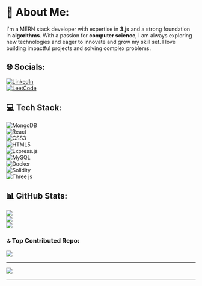 
# 💫 About Me:
I'm a MERN stack developer with expertise in **3.js** and a strong foundation in **algorithms**. With a passion for **computer science**, I am always exploring new technologies and eager to innovate and grow my skill set. I love building impactful projects and solving complex problems.

## 🌐 Socials:
[![LinkedIn](https://img.shields.io/badge/LinkedIn-%230077B5.svg?logo=linkedin&logoColor=white)](https://linkedin.com/in/Aman-Sharma)  
[![LeetCode](https://img.shields.io/badge/LeetCode-%23f7f7f7.svg?logo=leetcode&logoColor=black)](https://leetcode.com/u/amandollar/)  

## 💻 Tech Stack:
![MongoDB](https://img.shields.io/badge/MongoDB-%234ea94b.svg?style=for-the-badge&logo=mongodb&logoColor=white)  
![React](https://img.shields.io/badge/react-%2320232a.svg?style=for-the-badge&logo=react&logoColor=%2361DAFB)  
![CSS3](https://img.shields.io/badge/css3-%231572B6.svg?style=for-the-badge&logo=css3&logoColor=white)  
![HTML5](https://img.shields.io/badge/html5-%23E34F26.svg?style=for-the-badge&logo=html5&logoColor=white)  
![Express.js](https://img.shields.io/badge/express.js-%23404d59.svg?style=for-the-badge&logo=express&logoColor=%2361DAFB)  
![MySQL](https://img.shields.io/badge/mysql-4479A1.svg?style=for-the-badge&logo=mysql&logoColor=white)  
![Docker](https://img.shields.io/badge/docker-%230db7ed.svg?style=for-the-badge&logo=docker&logoColor=white)  
![Solidity](https://img.shields.io/badge/Solidity-%23363636.svg?style=for-the-badge&logo=solidity&logoColor=white)  
![Three js](https://img.shields.io/badge/threejs-black?style=for-the-badge&logo=three.js&logoColor=white)

## 📊 GitHub Stats:
![](https://github-readme-stats.vercel.app/api?username=amandollar&theme=dark&hide_border=false&include_all_commits=false&count_private=false)  
![](https://github-readme-streak-stats.herokuapp.com/?user=amandollar&theme=dark&hide_border=false)  
![](https://github-readme-stats.vercel.app/api/top-langs/?username=amandollar&theme=dark&hide_border=false&include_all_commits=false&count_private=false&layout=compact)

### 🔝 Top Contributed Repo:
![](https://github-contributor-stats.vercel.app/api?username=amandollar&limit=5&theme=dark&combine_all_yearly_contributions=true)

---
[![](https://visitcount.itsvg.in/api?id=amandollar&icon=7&color=0)](https://visitcount.itsvg.in)

---

